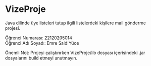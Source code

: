 # VizeProje
Java dilinde üye listeleri tutup ilgili listelerdeki kişilere mail gönderme projesi.

Öğrenci Numarası: 22120205014  
Öğrenci Adı Soyadı: Emre Said Yüce

Önemli Not: Projeyi çalıştırırken VizeProje/lib dosyası içerisindeki .jar dosyalarını build etmeyi unutmayın.
